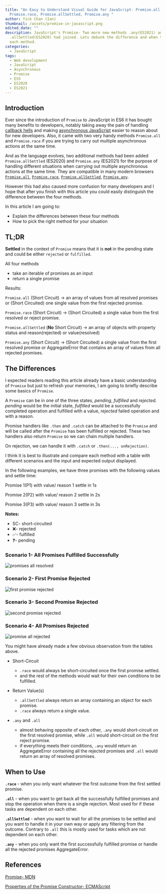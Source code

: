 ```yaml
---
title: "An Easy to Understand Visual Guide for JavaScript- Promise.all,
  Promise.race, Promise.allSettled, Promise.any "
author: Yick Chan (Ian)
thumbnail: /assets/promise-in-javascript.png
edited_date: ""
description: JavaScript's Promise- Two more new methods .any(ES2021) and
  .allSettled(ES2020) had joined. Lets debunk the difference and when to use
  each method.
categories:
  - JavaScript
tags:
  - Web development
  - JavaScript
  - Asynchronous
  - Promise
  - ES5
  - ES2020
  - ES2021
---
```

## Introduction

Ever since the introduction of `Promise` to JavaScript in ES6 it has bought many benefits to developers, notably taking away the pain of handling [callback hells](https://www.freecodecamp.org/news/how-to-deal-with-nested-callbacks-and-avoid-callback-hell-1bc8dc4a2012/) and making [asynchronous JavaScript](https://developer.mozilla.org/en-US/docs/Learn/JavaScript/Asynchronous/Introducing) easier to reason about for new developers. Also, it came with two very handy methods `Promise.all` and `Promise.race` if you are trying to carry out multiple asynchronous actions at the same time.

And as the language evolves, two additional methods had been added `Promise.allSettled` (ES2020) and `Promise.any` (ES2021) for the purpose of handling different situations when carrying out multiple asynchronous actions at the same time. They are compatible in many modern browsers [`Promise.all`](https://caniuse.com/mdn-javascript_builtins_promise_all), [`Promise.race`](https://caniuse.com/mdn-javascript_builtins_promise_race), [`Promise.allSettled`](https://caniuse.com/mdn-javascript_builtins_promise_allsettled), [`Promise.any`](https://caniuse.com/mdn-javascript_builtins_promise_any). 

However this had also caused more confusion for many developers and I hope that after you finish with this article you could easily distinguish the difference between the four methods. 

In this article I am going to:

* Explain the differences between these four methods
* How to pick the right method for your situation 

## TL;DR

**Settled** in the context of `Promise` means that it is **not** in the pending state and could be either `rejected` or `fulfilled`.

All four methods 

* take an iterable of promises as an input
* return a single promise

Results:

`Promise.all` (Short Circuit) -> an array of values from all resolved promises or (Short Circuited) one single value from the first rejected promise.

`Promise.race` (Short Circuit) -> (Short Circuited) a single value from the first resolved or reject promise.

`Promise.allSettled` (**No** Short Circuit) -> an array of objects with property status and reason(rejected) or value(resolved)

`Promise.any` (Short Circuit) -> (Short Circuited) a single value from the first resolved promise or AggregateError that contains an array of values from all rejected promises.

## The Differences

I expected readers reading this article already have a basic understanding of `Promise` but just to refresh your memories, I am going to briefly describe some basics of `Promise`.

A `Promise` can be in one of the three states, *pending*, *fulfilled* and *rejected*. *pending* would be the initial state, *fulfilled* would be a successfully completed operation and fulfilled with a value, *rejected* failed operation and with a reason.

Promise handlers like `.then` and `.catch` can be attached to the `Promise` and will be called after the `Promise` has been fulfilled or rejected. These two handlers also return `Promise` so we can chain multiple handlers.

On rejection, we can handle it with `.catch` or `.then(..., onRejection)`.

I think it is best to illustrate and compare each method with a table with different scenarios and the input and expected output displayed.

In the following examples, we have three promises with the following values and settle time: 

Promise 1(P1) with value/ reason 1 settle in 1s

Promise 2(P2) with value/ reason 2 settle in 2s

Promise 3(P3) with value/ reason 3 settle in 3s

**Notes:**

* SC- short-circuited
* ❌- rejected
* ✅- fulfilled
* ❓- pending

### Scenario 1- All Promises Fulfilled Successfully

![promises all resolved](/assets/promise-all-resolved.png "promises all resolved")

### Scenario 2- First Promise Rejected

![first promise rejected](/assets/promise-first-rejected.png "first promise rejected")

### Scenario 3- Second Promise Rejected

![second promise rejected](/assets/promise-second-rejected.png "second promise rejected")

### Scenario 4- All Promises Rejected

![promise all rejected](/assets/promise-all-rejected.png "promise all rejected")

You might have already made a few obvious observation from the tables above.

* Short-Circuit

  * `.race` would always be short-circuited once the first promise settled.
  * and the rest of the methods would wait for their own conditions to be fulfilled.
* Return Value(s)

  * `.allSettled` always return an array containing an object for each promise.
  * `.race` always return a single value.
* `.any` and `.all`

  * almost behaving opposite of each other, `.any` would short-circuit on the first resolved promise, while `.all` would short-circuit on the first reject promise.
  * if everything meets their conditions, `.any` would return an AggregateError containing all the rejected promises and `.all` would return an array of resolved promises.

## When to Use

**`.race`** - when you only want whatever the first outcome from the first settled promise.

**`.all`** - when you want to get back all the successfully fulfilled promises and stop the operation when there is a single rejection. Most used for if these tasks are dependent on each other.

**`.allSettled`** - when you want to wait for all the promises to be settled and you want to handle it in your own way or apply any filtering from the outcome. Contrary to `.all` this is mostly used for tasks which are not dependent on each other.

**`.any`** - when you only want the first successfully fulfilled promise or handle all the rejected promises AggregateError.

## References

[Promise- MDN](https://developer.mozilla.org/en-US/docs/Web/JavaScript/Reference/Global_Objects/Promise)

[Properties of the Promise Constructor- ECMAScript](https://tc39.es/ecma262/#sec-properties-of-the-promise-constructor)